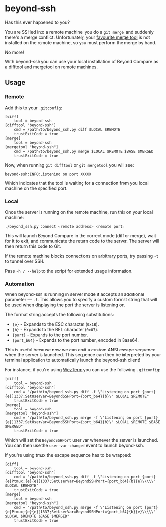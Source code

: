 # beyond-ssh

Has this ever happened to you?

You are SSHed into a remote machine, you do a `git merge`, and suddenly there's
a merge conflict. Unfortunately, your [favourite merge tool][bc] is not installed
on the remote machine, so you must perform the merge by hand.

No more!

With beyond-ssh you can use your local installation of Beyond Compare as a difftool
and mergetool on remote machines.

## Usage

### Remote

Add this to your `.gitconfig`:

```gitconfig
[diff]
    tool = beyond-ssh
[difftool "beyond-ssh"]
    cmd = /path/to/beyond_ssh.py diff $LOCAL $REMOTE
    trustExitCode = true
[merge]
    tool = beyond-ssh
[mergetool "beyond-ssh"]
    cmd = /path/to/beyond_ssh.py merge $LOCAL $REMOTE $BASE $MERGED
    trustExitCode = true
```

Now, when running `git difftool` or `git mergetool` you will see:

```plain
beyond-ssh:INFO:Listening on port XXXXX
```

Which indicates that the tool is waiting for a connection from you local machine
on the specified port.

### Local

Once the server is running on the remote machine, run this on your local machine:

```bash
./beyond_ssh.py connect <remote address> <remote port>
```

This will launch Beyond Compare in the correct mode (diff or merge), wait for it
to exit, and communicate the return code to the server. The server will then return
this code to Git.

If the remote machine blocks connections on arbitrary ports, try passing `-t`
to tunnel over SSH.

Pass `-h / --help` to the script for extended usage information.

### Automation

When beyond-ssh is running in server mode it accepts an additional parameter &mdash;
`-f`. This allows you to specify a custom format string that will be used
when displaying the port the server is listening on.

The format string accepts the following substitutions:

- `{e}` - Expands to the ESC character (`0x1B`).
- `{b}` - Expands to the BEL character (`0x07`).
- `{port}` - Expands to the port number.
- `{port_b64}` - Expands to the port number, encoded in Base64.

This is useful because now we can emit a custom ANSI escape sequence
when the server is launched. This sequence can then be interpreted by your terminal
application to automatically launch the beyond-ssh client!

For instance, if you're using [WezTerm][wez] you can use the following `.gitconfig`:

```gitconfig
[diff]
    tool = beyond-ssh
[difftool "beyond-ssh"]
    cmd = "/path/to/beyond_ssh.py diff -f \"Listening on port {port}{e}]1337;SetUserVar=BeyondSSHPort={port_b64}{b}\" $LOCAL $REMOTE"
    trustExitCode = true
[merge]
    tool = beyond-ssh
[mergetool "beyond-ssh"]
    cmd = "/path/to/beyond_ssh.py merge -f \"Listening on port {port}{e}]1337;SetUserVar=BeyondSSHPort={port_b64}{b}\" $LOCAL $REMOTE $BASE $MERGED"
    trustExitCode = true
```

Which will set the `BeyondSSHPort` user var whenever the server is launched.
You can then use the `user-var-changed` event to launch beyond-ssh.

If you're using tmux the escape sequence has to be wrapped:

```gitconfig
[diff]
    tool = beyond-ssh
[difftool "beyond-ssh"]
    cmd = "/path/to/beyond_ssh.py diff -f \"Listening on port {port}{e}Ptmux;{e}{e}]1337;SetUserVar=BeyondSSHPort={port_b64}{b}{e}\\\\\" $LOCAL $REMOTE"
    trustExitCode = true
[merge]
    tool = beyond-ssh
[mergetool "beyond-ssh"]
    cmd = "/path/to/beyond_ssh.py merge -f \"Listening on port {port}{e}Ptmux;{e}{e}]1337;SetUserVar=BeyondSSHPort={port_b64}{b}{e}\\\\\" $LOCAL $REMOTE $BASE $MERGED"
    trustExitCode = true
```

[bc]: https://www.scootersoftware.com/
    "Scooter Software: Home of Beyond Compare"

[wez]: https://wezfurlong.org/wezterm/index.html
    "wezterm - Wez's Terminal Emulator"
